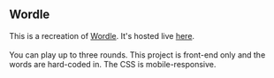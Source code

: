 ## Wordle

This is a recreation of [Wordle](https://www.nytimes.com/games/wordle/index.html). It's hosted live [here](wordle-4lq.pages.dev).<br/><br/>
You can play up to three rounds. This project is front-end only and the words are hard-coded in. The CSS is mobile-responsive.